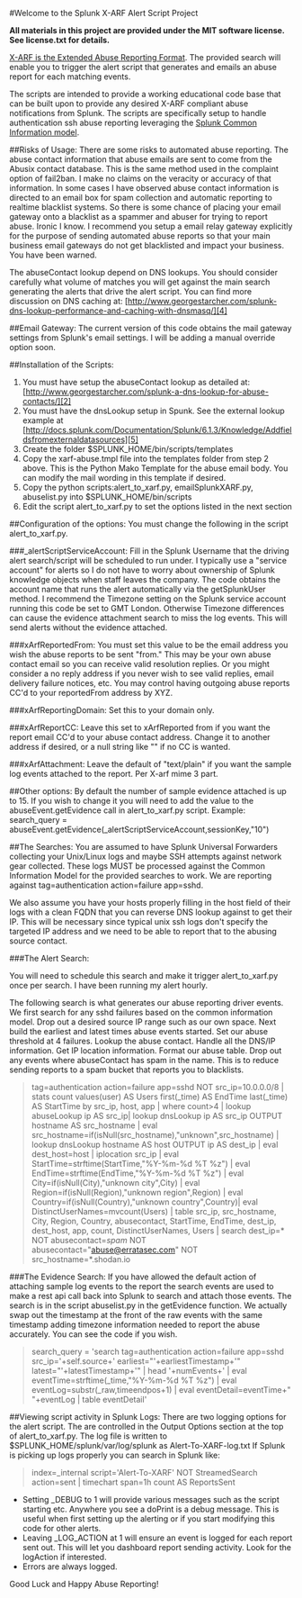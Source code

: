 #Welcome to the Splunk X-ARF Alert Script Project

**All materials in this project are provided under the MIT software license. See license.txt for details.**

[X-ARF is the Extended Abuse Reporting Format][1]. The provided search will enable you to trigger the alert script that generates and emails an abuse report for each matching events.

The scripts are intended to provide a working educational code base that can be built upon to provide any desired X-ARF compliant abuse notifications from Splunk. The scripts are specifically setup to handle authentication ssh abuse reporting leveraging the [Splunk Common Information model][3].

##Risks of Usage:
There are some risks to automated abuse reporting. The abuse contact information that abuse emails are sent to come from the Abusix contact database. This is the same method used in the complaint option of fail2ban. I make no claims on the veracity or accuracy of that information. In some cases I have observed abuse contact information is directed to an email box for spam collection and automatic reporting to realtime blacklist systems. So there is some chance of placing your email gateway onto a blacklist as a spammer and abuser for trying to report abuse. Ironic I know. I recommend you setup a email relay gateway explicitly for the purpose of sending automated abuse reports so that your main business email gateways do not get blacklisted and impact your business. You have been warned.

The abuseContact lookup depend on DNS lookups. You should consider carefully what volume of matches you will get against the main search generating the alerts that drive the alert script. You can find more discussion on DNS caching at: [http://www.georgestarcher.com/splunk-dns-lookup-performance-and-caching-with-dnsmasq/][4]

##Email Gateway:
The current version of this code obtains the mail gateway settings from Splunk's email settings. I will be adding a manual override option soon. 

##Installation of the Scripts:
1. You must have setup the abuseContact lookup as detailed at: [http://www.georgestarcher.com/splunk-a-dns-lookup-for-abuse-contacts/][2]
2. You must have the dnsLookup setup in Spunk. See the external lookup example at [http://docs.splunk.com/Documentation/Splunk/6.1.3/Knowledge/Addfieldsfromexternaldatasources][5]
3. Create the folder $SPLUNK_HOME/bin/scripts/templates 
4. Copy the xarf-abuse.tmpl file into the templates folder from step 2 above. This is the Python Mako Template for the abuse email body. You can modify the mail wording in this template if desired.
5. Copy the python scripts:alert_to_xarf.py, emailSplunkXARF.py, abuselist.py into $SPLUNK_HOME/bin/scripts
6. Edit the script alert_to_xarf.py to set the options listed in the next section

##Configuration of the options:
You must change the following in the script alert_to_xarf.py.

###_alertScriptServiceAccount:
Fill in the Splunk Username that the driving alert search/script will be scheduled to run under. I typically use a "service account" for alerts so I do not have to worry about ownership of Splunk knowledge objects when staff leaves the company. The code obtains the account name that runs the alert automatically via the getSplunkUser method. I recommend the Timezone setting on the Splunk service account running this code be set to GMT London. Otherwise Timezone differences can cause the evidence attachment search to miss the log events. This will send alerts without the evidence attached. 

###xArfReportedFrom:
You must set this value to be the email address you wish the abuse reports to be sent "from." This may be your own abuse contact email so you can receive valid resolution replies. Or you might consider a no reply address if you never wish to see valid replies, email delivery failure notices, etc. You may control having outgoing abuse reports CC'd to your reportedFrom address by XYZ.

###xArfReportingDomain:
Set this to your domain only.

###xArfReportCC:
Leave this set to xArfReported from if you want the report email CC'd to your abuse contact address.
Change it to another address if desired, or a null string like "" if no CC is wanted.

###xArfAttachment:
Leave the default of "text/plain" if you want the sample log events attached to the report. Per X-arf mime 3 part.

##Other options:
By default the number of sample evidence attached is up to 15. If you wish to change it you will need to add the value to the abuseEvent.getEvidence call in alert_to_xarf.py script. 
Example:
search_query = abuseEvent.getEvidence(_alertScriptServiceAccount,sessionKey,"10")

##The Searches:
You are assumed to have Splunk Universal Forwarders collecting your Unix/Linux logs and maybe SSH attempts against network gear collected. These logs MUST be processed against the Common Information Model for the provided searches to work. We are reporting against tag=authentication action=failure app=sshd.

We also assume you have your hosts properly filling in the host field of their logs with a clean FQDN that you can reverse DNS lookup against to get their IP. This will be necessary since typical unix ssh logs don't specify the targeted IP address and we need to be able to report that to the abusing source contact.

###The Alert Search:

You will need to schedule this search and make it trigger alert_to_xarf.py once per search. I have been running my alert hourly.

The following search is what generates our abuse reporting driver events. 
We first search for any sshd failures based on the common information model. 
Drop out a desired source IP range such as our own space. 
Next build the earliest and latest times abuse events started. 
Set our abuse threshold at 4 failures. 
Lookup the abuse contact.
Handle all the DNS/IP information.
Get IP location information.
Format our abuse table.
Drop out any events where abuseContact has spam in the name. This is to reduce sending reports to a spam bucket that reports you to blacklists.

> tag=authentication action=failure app=sshd NOT src_ip=10.0.0.0/8  | stats count values(user) AS Users first(_time) AS EndTime last(_time) AS StartTime by src_ip, host, app | where count>4 | lookup abuseLookup ip AS src_ip| lookup dnsLookup ip AS src_ip OUTPUT hostname AS src_hostname | eval src_hostname=if(isNull(src_hostname),"unknown",src_hostname) | lookup dnsLookup hostname AS host OUTPUT ip AS dest_ip  | eval dest_host=host | iplocation src_ip  | eval StartTime=strftime(StartTime,"%Y-%m-%d %T %z") | eval EndTime=strftime(EndTime,"%Y-%m-%d %T %z") | eval City=if(isNull(City),"unknown city",City) | eval Region=if(isNull(Region),"unknown region",Region) | eval Country=if(isNull(Country),"unknown country",Country)| eval DistinctUserNames=mvcount(Users) | table src_ip, src_hostname, City, Region, Country, abusecontact, StartTime, EndTime, dest_ip, dest_host, app, count, DistinctUserNames, Users | search dest_ip=* NOT abusecontact=*spam* NOT abusecontact="abuse@erratasec.com" NOT src_hostname=*.shodan.io

###The Evidence Search:
If you have allowed the default action of attaching sample log events to the report the search events are used to make a rest api call back into Splunk to search and attach those events. The search is in the script abuselist.py in the getEvidence function. We actually swap out the timestamp at the front of the raw events with the same timestamp adding timezone information needed to report the abuse accurately. You can see the code if you wish.

> search_query = 'search tag=authentication action=failure app=sshd src_ip='+self.source+' earliest="'+earliestTimestamp+'" latest="'+latestTimestamp+'" | head '+numEvents+' | eval eventTime=strftime(_time,"%Y-%m-%d %T %z") | eval eventLog=substr(_raw,timeendpos+1) | eval eventDetail=eventTime+" "+eventLog | table eventDetail'

##Viewing script activity in Splunk Logs:
There are two logging options for the alert script. The are controlled in the Output Options section at the top of alert_to_xarf.py.
The log file is written to $SPLUNK_HOME/splunk/var/log/splunk as Alert-To-XARF-log.txt
If Splunk is picking up logs properly you can search in Splunk like: 
> index=_internal script='Alert-To-XARF' NOT StreamedSearch action=sent | timechart span=1h count AS ReportsSent

* Setting _DEBUG to 1 will provide various messages such as the script starting etc. Anywhere you see a doPrint is a debug message. This is useful when first setting up the alerting or if you start modifying this code for other alerts.
* Leaving _LOG_ACTION at 1 will ensure an event is logged for each report sent out. This will let you dashboard report sending activity. Look for the logAction if interested.
* Errors are always logged.

Good Luck and Happy Abuse Reporting!

[1]: http://www.x-arf.org
[2]: http://www.georgestarcher.com/splunk-a-dns-lookup-for-abuse-contacts/
[3]: http://docs.splunk.com/Documentation/CIM/latest/User/Overview
[4]: http://www.georgestarcher.com/splunk-dns-lookup-performance-and-caching-with-dnsmasq/
[5]: http://docs.splunk.com/Documentation/Splunk/6.1.3/Knowledge/Addfieldsfromexternaldatasources

